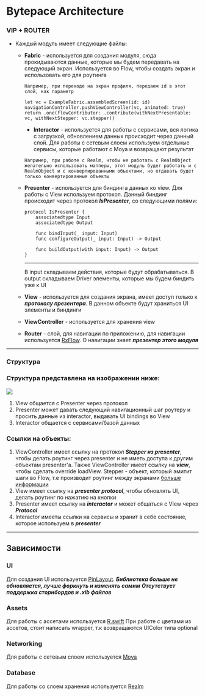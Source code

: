 # Bytepace Architecture

### VIP + ROUTER

- Каждый модуль имеет следующие файлы:

    - **Fabric** - используется для создания модуля, сюда прокидываются данные, которые мы будем передавать на следующий экран. Используется во Flow, чтобы создать экран и использовать его для роутинга
        ```
        Например, при переходе на экран профиля, передаем id в этот слой, как параметр
        ```
        ```
        let vc = ExampleFabric.assembledScreen(id: id)
        navigationController.pushViewController(vc, animated: true)
        return .one(flowContributor: .contribute(withNextPresentable: vc, withNextStepper: vc.stepper))
        ```
        
        - **Interactor** - используется для работы с сервисами, вся логика с загрузкой, обновлением данных происходит через данный слой. 
            Для работы с сетевым слоем используем отдельные сервисы, которые работают с Moya и возвращают результат 
        ```
        Например, при работе с Realm, чтобы не работать с RealmObject желательно использовать мапперы, этот модуль будет работать и с RealmObject и с конвертированными объектами, но отдавать будет только конвертированные объекты
        ```
        
    - **Presenter** - используется для биндинга данных ко view. Для работы с View используем протокол. Данный биндинг происходит через протокол ***IsPresenter***, со следующими полями:
        ```
        protocol IsPresenter {
            associatedtype Input
            associatedtype Output

            func bindInput(_ input: Input)
            func configureOutput(_ input: Input) -> Output

            func buildOutput(with input: Input) -> Output
        }
        ```
        ***
        В input складываем действия, которые будут обрабатываться. В output складываем Driver элементы, которые мы будем биндить уже к UI
        
    - **View** - используется для создания экрана, имеет доступ только к ***протоколу презентера***. В данном объекте будут храниться UI элементы и биндинги
    
    - **ViewController** - используется для хранения view
    
    - **Router** - слой, для навигации по приложению, для навигации используется [RxFlow](https://github.com/RxSwiftCommunity/RxFlow). О навигации знает ***презентер этого модуля***
---
### Структура

### Структура представлена на изображении ниже:
![](https://miro.medium.com/max/2862/1*-Mfew6qvLQ-t-DSOkY23Aw.png)
1. View общается с Presenter через протокол
2. Presenter может давать следующий навигационный шаг роутеру и просить данные из interactor, выдавать UI bindings во View
3. Interactor общается с сервисами/базой данных

### Ссылки на объекты:
1. ViewController имеет ссылку на протокол ***Stepper из presenter***, чтобы делать роутинг через presenter и не иметь доступа к другим объектам presenter'а. Также ViewController имеет ссылку на ***view***, чтобы сделать override loadView. 
Stepper - объект, который эмитит шаги во Flow, т.е производит роутинг между экранами [больше информации](https://github.com/RxSwiftCommunity/RxFlow)
2. View имеет ссылку на ***presenter protocol***, чтобы обновлять UI, делать роутинг по нажатию на кнопки
3. Presenter имеет ссылку на ***interactor*** и может общаться с View через ***Protocol***
4. Interactor имееты ссылки на сервисы и хранит в себе состояние, которое используем в ***presenter***

---

## Зависимости


### UI

Для создания UI используется [PinLayout](https://github.com/layoutBox/PinLayout). 
***Библиотека больше не обновляется, лучше форкнуть и изменять самим***
***Отсутствует поддержка сторибордов и .xib файлов***


### Assets

Для работы с ассетами используется [R.swift](https://github.com/mac-cain13/R.swift)
При работе с цветами из ассетов, стоит написать wrapper, т.к возвращаются UIColor типа optional


### Networking

Для работы с сетевым слоем используется [Moya](https://github.com/Moya/Moya)


### Database

Для работы со слоем хранения используется [Realm](https://realm.io/docs/swift/latest)
